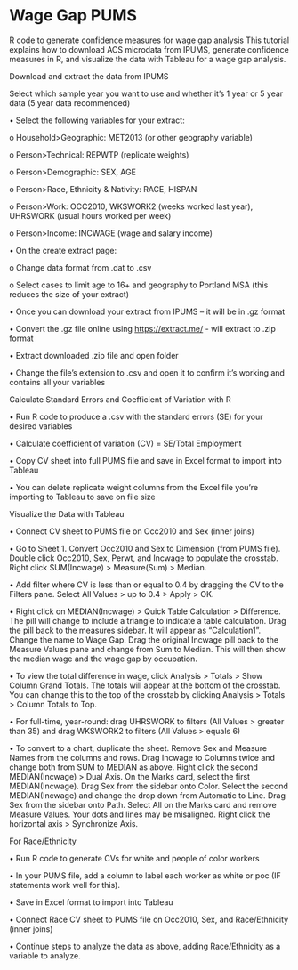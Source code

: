 # Wage Gap PUMS
R code to generate confidence measures for wage gap analysis
This tutorial explains how to download ACS microdata from IPUMS, generate confidence measures in R, and visualize the data with Tableau for a wage gap analysis.

Download and extract the data from IPUMS

Select which sample year you want to use and whether it’s 1 year or 5 year data (5 year data recommended)

•	Select the following variables for your extract:

o	Household>Geographic: MET2013 (or other geography variable)

o	Person>Technical: REPWTP (replicate weights)

o	Person>Demographic: SEX, AGE

o	Person>Race, Ethnicity & Nativity: RACE, HISPAN

o	Person>Work: OCC2010, WKSWORK2 (weeks worked last year), UHRSWORK (usual hours worked per week)

o	Person>Income: INCWAGE (wage and salary income)


•	On the create extract page:

o	Change data format from .dat to .csv

o	Select cases to limit age to 16+ and geography to Portland MSA (this reduces the size of your extract)

•	Once you can download your extract from IPUMS – it will be in .gz format

•	Convert the .gz file online using https://extract.me/ - will extract to .zip format

•	Extract downloaded .zip file and open folder

•	Change the file’s extension to .csv and open it to confirm it’s working and contains all your variables


Calculate Standard Errors and Coefficient of Variation with R

•	Run R code to produce a .csv with the standard errors (SE) for your desired variables

•	Calculate coefficient of variation (CV) = SE/Total Employment

•	Copy CV sheet into full PUMS file and save in Excel format to import into Tableau

•	You can delete replicate weight columns from the Excel file you’re importing to Tableau to save on file size 

Visualize the Data with Tableau

•	Connect CV sheet to PUMS file on Occ2010 and Sex (inner joins)

•	Go to Sheet 1. Convert Occ2010 and Sex to Dimension (from PUMS file). Double click Occ2010, Sex, Perwt, and Incwage to populate the crosstab. Right click SUM(Incwage) > Measure(Sum) > Median.

•	Add filter where CV is less than or equal to 0.4 by dragging the CV to the Filters pane. Select All Values > up to 0.4 > Apply > OK.

•	Right click on MEDIAN(Incwage) > Quick Table Calculation > Difference. The pill will change to include a triangle to indicate a table calculation. Drag the pill back to the measures sidebar. It will appear as “Calculation1”. Change the name to Wage Gap. Drag the original Incwage pill back to the Measure Values pane and change from Sum to Median. This will then show the median wage and the wage gap by occupation.

•	To view the total difference in wage, click Analysis > Totals > Show Column Grand Totals. The totals will appear at the bottom of the crosstab. You can change this to the top of the crosstab by clicking Analysis > Totals > Column Totals to Top.

•	For full-time, year-round: drag UHRSWORK to filters (All Values > greater than 35) and drag WKSWORK2 to filters (All Values > equals 6)

•	To convert to a chart, duplicate the sheet. Remove Sex and Measure Names from the columns and rows. Drag Incwage to Columns twice and change both from SUM to MEDIAN as above. Right click the second MEDIAN(Incwage) > Dual Axis. On the Marks card, select the first MEDIAN(Incwage). Drag Sex from the sidebar onto Color. Select the second MEDIAN(Incwage) and change the drop down from Automatic to Line. Drag Sex from the sidebar onto Path. Select All on the Marks card and remove Measure Values. Your dots and lines may be misaligned. Right click the horizontal axis > Synchronize Axis.


For Race/Ethnicity

•	Run R code to generate CVs for white and people of color workers

•	In your PUMS file, add a column to label each worker as white or poc (IF statements work well for this).

•	Save in Excel format to import into Tableau

•	Connect Race CV sheet to PUMS file on Occ2010, Sex, and Race/Ethnicity (inner joins)

•	Continue steps to analyze the data as above, adding Race/Ethnicity as a variable to analyze.
